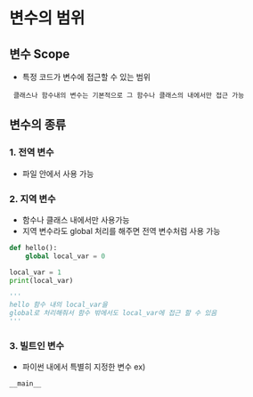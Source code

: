 # 변수의 범위

## 변수 Scope

- 특정 코드가 변수에 접근할 수 있는 범위

```
 클래스나 함수내의 변수는 기본적으로 그 함수나 클래스의 내에서만 접근 가능
```

## 변수의 종류

### 1. 전역 변수

- 파일 안에서 사용 가능

### 2. 지역 변수

- 함수나 클래스 내에서만 사용가능
- 지역 변수라도 global 처리를 해주면 전역 변수처럼 사용 가능

```python
def hello():
    global local_var = 0

local_var = 1
print(local_var)

'''
hello 함수 내의 local_var을
global로 처리해줘서 함수 밖에서도 local_var에 접근 할 수 있음
'''
```

### 3. 빌트인 변수

- 파이썬 내에서 특별히 지정한 변수
  ex)

```
__main__
```
